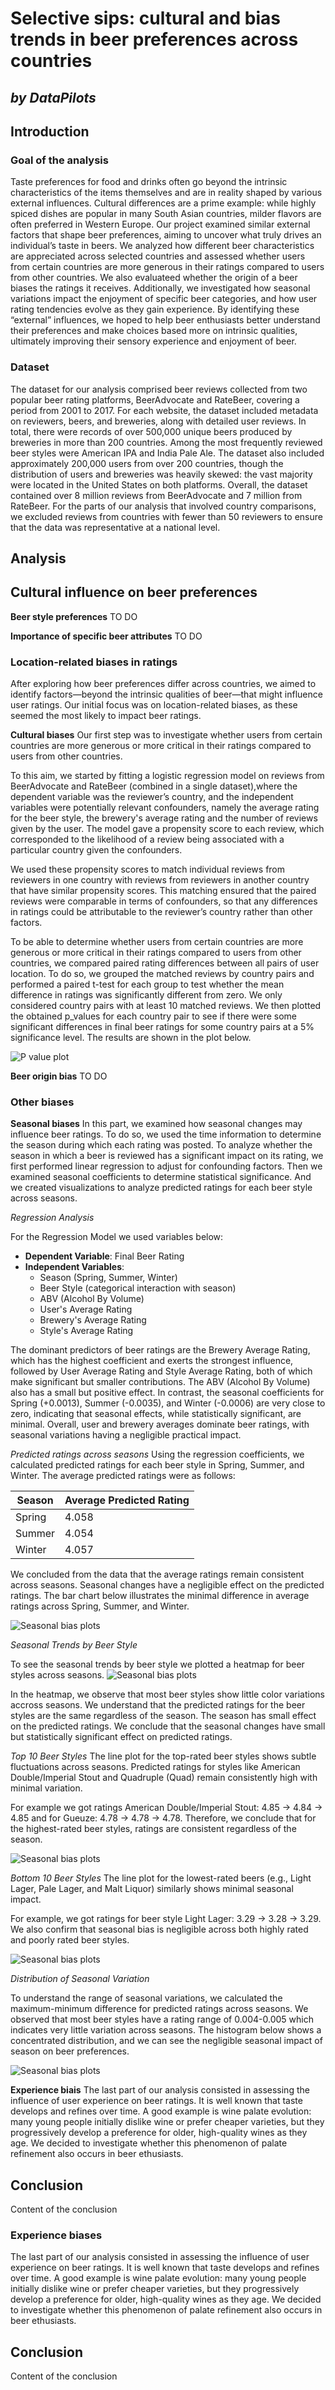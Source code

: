 # Selective sips: cultural and bias trends in beer preferences across countries
## _by DataPilots_

## <a id="introduction"></a> Introduction
### Goal of the analysis
Taste preferences for food and drinks often go beyond the intrinsic characteristics of the items themselves and are in reality shaped by various external influences. Cultural differences are a prime example: while highly spiced dishes are popular in many South Asian countries, milder flavors are often preferred in Western Europe. Our project examined similar external factors that shape beer preferences, aiming to uncover what truly drives an individual’s taste in beers. We analyzed how different beer characteristics are appreciated across selected countries and assessed whether users from certain countries are more generous in their ratings compared to users from other countries. We also evaluateed whether the origin of a beer biases the ratings it receives. Additionally, we investigated how seasonal variations impact the enjoyment of specific beer categories, and how user rating tendencies evolve as they gain experience. By identifying these “external” influences, we hoped to help beer enthusiasts better understand their preferences and make choices based more on intrinsic qualities, ultimately improving their sensory experience and enjoyment of beer.

### Dataset
The dataset for our analysis comprised beer reviews collected from two popular beer rating platforms, BeerAdvocate and RateBeer, covering a period from 2001 to 2017. For each website, the dataset included metadata on reviewers, beers, and breweries, along with detailed user reviews. In total, there were records of over 500,000 unique beers produced by breweries in more than 200 countries. Among the most frequently reviewed beer styles were American IPA and India Pale Ale. The dataset also included approximately 200,000 users from over 200 countries, though the distribution of users and breweries was heavily skewed: the vast majority were located in the United States on both platforms. Overall, the dataset contained over 8 million reviews from BeerAdvocate and 7 million from RateBeer. For the parts of our analysis that involved country comparisons, we excluded reviews from countries with fewer than 50 reviewers to ensure that the data was representative at a national level.

## <a id="analysis"></a> Analysis
## Cultural influence on beer preferences
**Beer style preferences**
TO DO

**Importance of specific beer attributes**
TO DO

### Location-related biases in ratings
After exploring how beer preferences differ across countries, we aimed to identify factors—beyond the intrinsic qualities of beer—that might influence user ratings. Our initial focus was on location-related biases, as these seemed the most likely to impact beer ratings.

**Cultural biases**
Our first step was to investigate whether users from certain countries are more generous or more critical in their ratings compared to users from other countries. 

To this aim, we started by fitting a logistic regression model on reviews from BeerAdvocate and RateBeer (combined in a single dataset),where the dependent variable was the reviewer’s country, and the independent variables were potentially relevant confounders, namely the average rating for the beer style, the brewery's average rating and the number of reviews given by the user. The model gave a propensity score to each review, which corresponded to the likelihood of a review being associated with a particular country given the confounders.
 
We used these propensity scores to match individual reviews from reviewers in one country with reviews from reviewers in another country that have similar propensity scores. This matching ensured that the paired reviews were comparable in terms of confounders, so that any differences in ratings could be attributable to the reviewer’s country rather than other factors. 

To be able to determine whether users from certain countries are more generous or more critical in their ratings compared to users from other countries, we compared paired rating differences between all pairs of user location. To do so, we grouped the matched reviews by country pairs and performed a paired t-test for each group to test whether the mean difference in ratings was significantly different from zero. We only considered country pairs with at least 10 matched reviews. We then plotted the obtained p_values for each country pair to see if there were some significant differences in final beer ratings for some country pairs at a 5% significance level. The results are shown in the plot below.

![P value plot](images/cultural_biases_plot1.png)


**Beer origin bias**
TO DO

### Other biases

**Seasonal biases**
In this part, we examined how seasonal changes may influence beer ratings. To do so, we used the time information to determine the season during which each rating was posted.  To analyze whether the season in which a beer is reviewed has a significant impact on its rating, we first performed linear regression to adjust for confounding factors. Then we examined seasonal coefficients to determine statistical significance. And we created visualizations to analyze predicted ratings for each beer style across seasons.

*Regression Analysis*

For the Regression Model we used variables below: 

- **Dependent Variable**: Final Beer Rating  
- **Independent Variables**:  
   - Season (Spring, Summer, Winter)  
   - Beer Style (categorical interaction with season)  
   - ABV (Alcohol By Volume)  
   - User's Average Rating  
   - Brewery's Average Rating  
   - Style's Average Rating  

The dominant predictors of beer ratings are the Brewery Average Rating, which has the highest coefficient and exerts the strongest influence, followed by User Average Rating and Style Average Rating, both of which make significant but smaller contributions. The ABV (Alcohol By Volume) also has a small but positive effect. In contrast, the seasonal coefficients for Spring (+0.0013), Summer (-0.0035), and Winter (-0.0006) are very close to zero, indicating that seasonal effects, while statistically significant, are minimal. Overall, user and brewery averages dominate beer ratings, with seasonal variations having a negligible practical impact.


*Predicted ratings across seasons*
Using the regression coefficients, we calculated predicted ratings for each beer style in Spring, Summer, and Winter. The average predicted ratings were as follows:

| **Season** | **Average Predicted Rating** |
|------------|-----------------------------|
| Spring     | 4.058                       |
| Summer     | 4.054                       |
| Winter     | 4.057                       |


We concluded from the data that the average ratings remain consistent across seasons.
Seasonal changes have a negligible effect on the predicted ratings. The bar chart below illustrates the minimal difference in average ratings across Spring, Summer, and Winter.

![Seasonal bias plots](plots/seasonal5.png)

*Seasonal Trends by Beer Style*

To see the seasonal trends by beer style we plotted a heatmap for beer styles across seasons. 
![Seasonal bias plots](plots/seasonal2.png)

In the heatmap, we observe that most beer styles show little color variations accross seasons. We understand that the predicted ratings for the beer styles are the same regardless of the season. The season has small effect on the predicted ratings. We conclude that the seasonal changes have small but statistically significant effect on predicted ratings.

*Top 10 Beer Styles*
The line plot for the top-rated beer styles shows subtle fluctuations across seasons. Predicted ratings for styles like American Double/Imperial Stout and Quadruple (Quad) remain consistently high with minimal variation.

For example we got ratings American Double/Imperial Stout: 4.85 → 4.84 → 4.85 and for Gueuze: 4.78 → 4.78 → 4.78. Therefore, we conclude that for the highest-rated beer styles, ratings are consistent regardless of the season.

![Seasonal bias plots](plots/seasonal3.png)

*Bottom 10 Beer Styles*
The line plot for the lowest-rated beers (e.g., Light Lager, Pale Lager, and Malt Liquor) similarly shows minimal seasonal impact.

For example, we got ratings for beer style Light Lager: 3.29 → 3.28 → 3.29. 
We also confirm that seasonal bias is negligible across both highly rated and poorly rated beer styles.

![Seasonal bias plots](plots/seasonal4.png)

*Distribution of Seasonal Variation*

To understand the range of seasonal variations, we calculated the maximum-minimum difference for predicted ratings across seasons. We observed that most beer styles have a rating range of 0.004-0.005 which indicates very little variation across seasons. The histogram below shows a concentrated distribution, and we can see the negligible seasonal impact of season on beer preferences.

![Seasonal bias plots](plots/seasonal4.png)

**Experience biais**
The last part of our analysis consisted in assessing the influence of user experience on beer ratings. It is well known that taste develops and refines over time. A good example is wine palate evolution: many young people initially dislike wine or prefer cheaper varieties, but they progressively develop a preference for older, high-quality wines as they age. We decided to investigate whether this phenomenon of palate refinement also occurs in beer ethusiasts. 

## <a id="conclusion"></a> Conclusion
Content of the conclusion











### Experience biases
The last part of our analysis consisted in assessing the influence of user experience on beer ratings. It is well known that taste develops and refines over time. A good example is wine palate evolution: many young people initially dislike wine or prefer cheaper varieties, but they progressively develop a preference for older, high-quality wines as they age. We decided to investigate whether this phenomenon of palate refinement also occurs in beer ethusiasts. 

## <a id="conclusion"></a> Conclusion
Content of the conclusion

